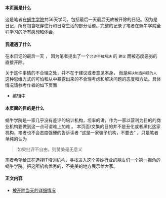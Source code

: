 #### 本页面是什么
这是笔者在[蜗牛学院](http://www.woniuxy.com/)共56天学习，包括最后一天最后无故被开除的日记。因为是日记，所有包含吃穿住行和日常生活的部分话题。完整的记录了笔者在蜗牛学院全程学习的所有感想和体会。

####  我遭遇了什么
在本日记的最后一天 ， 因为笔者提出了一个`允许不被解决` 的 `建议` 而被态度恶劣的直接开除。

关于这件事情的不合理之处，并不在于建议或者意见本身， 而是`解决制造问题的人`这种思维方式的可怕和从中暴露出来的不合理考虑和解决问题的态度和方法。具体情况请参考作者的如下页面

- 编辑中

####  本页面的目的是什么
蜗牛学院是一家几乎没有差评的培训机构，坦率的讲，作为一家以营利为目的的商业机构要做到这一点可谓难上加难 。 本页面/文集的目的并不是丑化或者黑化这家机构，笔者也不会态度强硬的告诉读者 “这是一家骗子机构，不要去” ，只是笔者单纯的认为
> 如果批评不自由，则赞美毫无意义

笔者希望给正在选择IT培训机构，寻找进入这个美妙行业的朋友们一个第一视角的蜗牛学院。把这所机构优秀的，不完美的地方展示给大家。

#### 正文内容
 -  [被开除当天的详细情况](https://github.com/woniu-daily/woniu-daily/blob/master/%E8%9C%97%E7%89%9B%E6%97%A5%E8%AE%B0-%E6%9C%80%E5%90%8E%E4%B8%80%E5%A4%A9.md)
